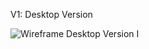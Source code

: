 V1: Desktop Version

![Wireframe Desktop Version I](https://user-images.githubusercontent.com/45841105/85904154-54ca1380-b808-11ea-9daf-ce5cc44b0a75.png)
